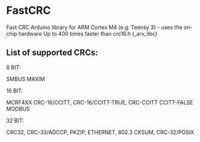 FastCRC
=======

Fast CRC Arduino library for ARM Cortex M4 (e.g. Teensy 3) - uses the on-chip hardware
Up to 400 times faster than crc16.h (_arv_libc)

List of supported CRCs:
-
8 BIT:

SMBUS
MAXIM

16 BIT:

MCRF4XX
CRC-16/CCITT, CRC-16/CCITT-TRUE, CRC-CCITT
CCITT-FALSE
MODBUS

32 BIT:

CRC32, CRC-32/ADCCP, PKZIP, ETHERNET, 802.3
CKSUM, CRC-32/POSIX
